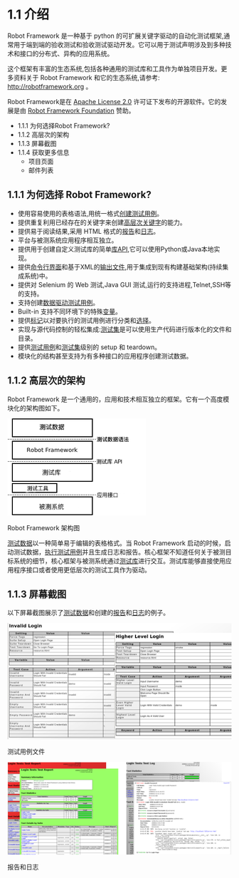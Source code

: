 # 1.1 介绍

Robot Framework 是一种基于 python 的可扩展关键字驱动的自动化测试框架,通常用于端到端的验收测试和验收测试驱动开发。它可以用于测试声明涉及到多种技术和接口的分布式、异构的应用系统。

这个框架有丰富的生态系统,包括各种通用的测试库和工具作为单独项目开发。更多资料关于 Robot Framework 和它的生态系统,请参考: http://robotframework.org 。

Robot Framework是在 [Apache License 2.0](http://apache.org/licenses/LICENSE-2.0) 许可证下发布的开源软件。它的发展是由 [Robot Framework Foundation](http://robotframework.org/foundation) 赞助。

* 1.1.1   为何选择Robot Framework?
* 1.1.2   高层次的架构
* 1.1.3   屏幕截图
* 1.1.4   获取更多信息
	* 项目页面
	* 邮件列表

## 1.1.1 为何选择 Robot Framework?

- 使用容易使用的表格语法,用统一格式[创建测试用例](../CreatingTestData/CreatingTestCases.md#22-创建测试用例)。
- 提供重复利用已经存在的关键字来创建[高层次关键字](../CreatingTestData/CreatingUserKeywords.md#26-创建用户关键字)的能力。
- 提供易于阅读结果,采用 HTML 格式的[报告]()和[日志]()。
- 平台与被测系统应用程序相互独立。
- 提供用于创建自定义测试库的简单[库API](),它可以使用Python或Java本地实现。
- 提供[命令行界面]()和基于XML的[输出文件](),用于集成到现有构建基础架构(持续集成系统)中。
- 提供对 Selenium 的 Web 测试,Java GUI 测试,运行的支持进程,Telnet,SSH等的支持。
- 支持创建[数据驱动测试用例]()。
- Built-in 支持不同环境下的特殊[变量](../CreatingTestData/Variables.md#25-变量)。
- 提供[标记]()以对要执行的测试用例进行分类和[选择]()。
- 实现与源代码控制的轻松集成:[测试集]()是可以使用生产代码进行版本化的文件和目录。
- 提供[测试用例]()和[测试集]()级别的 setup 和 teardown。
- 模块化的结构甚至支持为有多种接口的应用程序创建测试数据。

## 1.1.2 高层次的架构

Robot Framework 是一个通用的，应用和技术相互独立的框架。它有一个高度模块化的架构图如下。

![Robot Framework 架构图](architecture.png)

Robot Framework 架构图

[测试数据]()以一种简单易于编辑的表格格式。当 Robot Framework 启动的时候，启动测试数据，[执行测试用例]()并且生成日志和报告。核心框架不知道任何关于被测目标系统的细节，核心框架与被测系统通过[测试库]()进行交互。测试库能够直接使用应用程序接口或者使用更低层次的测试工具作为驱动。

## 1.1.3 屏幕截图

以下屏幕截图展示了[测试数据]()和创建的[报告]()和[日志]()的例子。

![测试用例文件](testdata_screenshots.png)

测试用例文件

![报告和日志](screenshots.png)

报告和日志